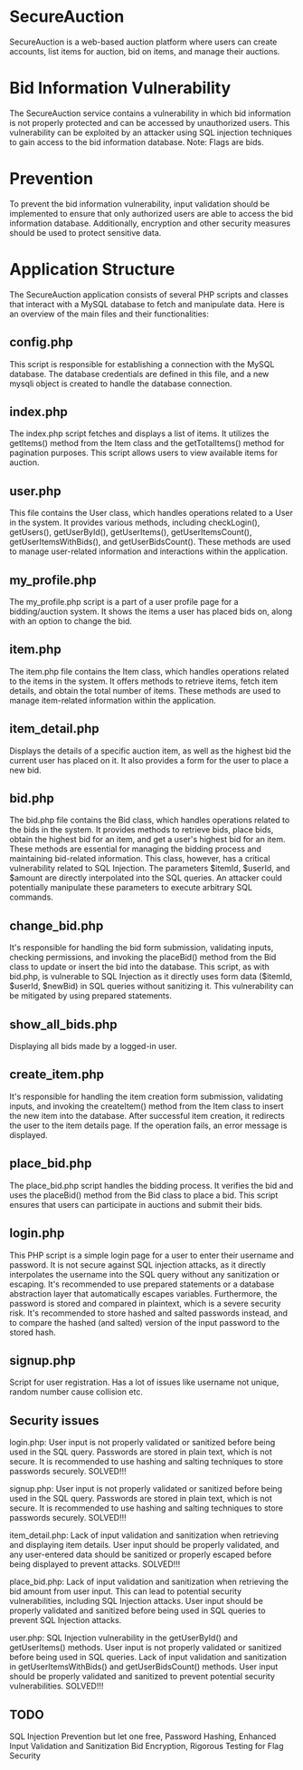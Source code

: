 # SecureAuction
SecureAuction is a web-based auction platform where users can create accounts, list items for auction, bid on items, and manage their auctions.

# Bid Information Vulnerability
The SecureAuction service contains a vulnerability in which bid information is not properly protected and can be accessed by unauthorized users. This vulnerability can be exploited by an attacker using SQL injection techniques to gain access to the bid information database. Note: Flags are bids.

# Prevention
To prevent the bid information vulnerability, input validation should be implemented to ensure that only authorized users are able to access the bid information database. Additionally, encryption and other security measures should be used to protect sensitive data.

# Application Structure
The SecureAuction application consists of several PHP scripts and classes that interact with a MySQL database to fetch and manipulate data. Here is an overview of the main files and their functionalities:

## config.php
This script is responsible for establishing a connection with the MySQL database. The database credentials are defined in this file, and a new mysqli object is created to handle the database connection.

## index.php
The index.php script fetches and displays a list of items. It utilizes the getItems() method from the Item class and the getTotalItems() method for pagination purposes. This script allows users to view available items for auction.

## user.php
This file contains the User class, which handles operations related to a User in the system. It provides various methods, including checkLogin(), getUsers(), getUserById(), getUserItems(), getUserItemsCount(), getUserItemsWithBids(), and getUserBidsCount(). These methods are used to manage user-related information and interactions within the application.

## my_profile.php
The my_profile.php script is a part of a user profile page for a bidding/auction system. It shows the items a user has placed bids on, along with an option to change the bid.

## item.php
The item.php file contains the Item class, which handles operations related to the items in the system. It offers methods to retrieve items, fetch item details, and obtain the total number of items. These methods are used to manage item-related information within the application.

## item_detail.php
Displays the details of a specific auction item, as well as the highest bid the current user has placed on it. It also provides a form for the user to place a new bid.

## bid.php
The bid.php file contains the Bid class, which handles operations related to the bids in the system. It provides methods to retrieve bids, place bids, obtain the highest bid for an item, and get a user's highest bid for an item. These methods are essential for managing the bidding process and maintaining bid-related information. This class, however, has a critical vulnerability related to SQL Injection. The parameters $itemId, $userId, and $amount are directly interpolated into the SQL queries. An attacker could potentially manipulate these parameters to execute arbitrary SQL commands.

## change_bid.php
It's responsible for handling the bid form submission, validating inputs, checking permissions, and invoking the placeBid() method from the Bid class to update or insert the bid into the database. This script, as with bid.php, is vulnerable to SQL Injection as it directly uses form data ($itemId, $userId, $newBid) in SQL queries without sanitizing it. This vulnerability can be mitigated by using prepared statements.

## show_all_bids.php
Displaying all bids made by a logged-in user.

## create_item.php
 It's responsible for handling the item creation form submission, validating inputs, and invoking the createItem() method from the Item class to insert the new item into the database. After successful item creation, it redirects the user to the item details page. If the operation fails, an error message is displayed. 

## place_bid.php
The place_bid.php script handles the bidding process. It verifies the bid and uses the placeBid() method from the Bid class to place a bid. This script ensures that users can participate in auctions and submit their bids.

## login.php
This PHP script is a simple login page for a user to enter their username and password. It is not secure against SQL injection attacks, as it directly interpolates the username into the SQL query without any sanitization or escaping. It's recommended to use prepared statements or a database abstraction layer that automatically escapes variables. Furthermore, the password is stored and compared in plaintext, which is a severe security risk. It's recommended to store hashed and salted passwords instead, and to compare the hashed (and salted) version of the input password to the stored hash.

## signup.php
Script for user registration. Has a lot of issues like username not unique, random number cause collision etc.

## Security issues
login.php:
User input is not properly validated or sanitized before being used in the SQL query. Passwords are stored in plain text, which is not secure. It is recommended to use hashing and salting techniques to store passwords securely. SOLVED!!!

signup.php:
User input is not properly validated or sanitized before being used in the SQL query. Passwords are stored in plain text, which is not secure. It is recommended to use hashing and salting techniques to store passwords securely. SOLVED!!!

item_detail.php:
Lack of input validation and sanitization when retrieving and displaying item details. User input should be properly validated, and any user-entered data should be sanitized or properly escaped before being displayed to prevent attacks. SOLVED!!!

place_bid.php:
Lack of input validation and sanitization when retrieving the bid amount from user input. This can lead to potential security vulnerabilities, including SQL Injection attacks. User input should be properly validated and sanitized before being used in SQL queries to prevent SQL Injection attacks.

user.php:
SQL Injection vulnerability in the getUserById() and getUserItems() methods. User input is not properly validated or sanitized before being used in SQL queries. Lack of input validation and sanitization in getUserItemsWithBids() and getUserBidsCount() methods. User input should be properly validated and sanitized to prevent potential security vulnerabilities. SOLVED!!!

## TODO
SQL Injection Prevention but let one free, Password Hashing, Enhanced Input Validation and Sanitization
Bid Encryption, Rigorous Testing for Flag Security



